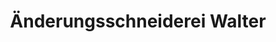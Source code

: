 ---
title: "Änderungsschneiderei Walter"
url: /neumarkt-in-der-oberpfalz/aenderungsschneiderei-walter/
shop: Schneiderei
---